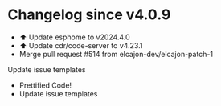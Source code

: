 # Changelog since v4.0.9
- ⬆️ Update esphome to v2024.4.0 
- ⬆️ Update cdr/code-server to v4.23.1 
- Merge pull request #514 from elcajon-dev/elcajon-patch-1

Update issue templates 
- Prettified Code! 
- Update issue templates 
